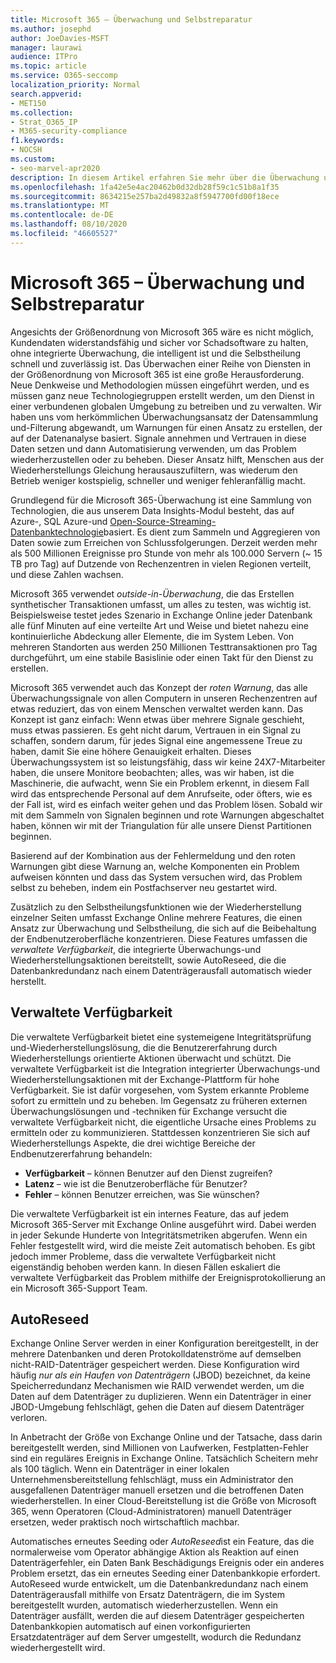 ```yaml
---
title: Microsoft 365 – Überwachung und Selbstreparatur
ms.author: josephd
author: JoeDavies-MSFT
manager: laurawi
audience: ITPro
ms.topic: article
ms.service: O365-seccomp
localization_priority: Normal
search.appverid:
- MET150
ms.collection:
- Strat_O365_IP
- M365-security-compliance
f1.keywords:
- NOCSH
ms.custom:
- seo-marvel-apr2020
description: In diesem Artikel erfahren Sie mehr über die Überwachung und die Selbstheilungsfunktionen von Microsoft 365.
ms.openlocfilehash: 1fa42e5e4ac20462b0d32db28f59c1c51b8a1f35
ms.sourcegitcommit: 8634215e257ba2d49832a8f5947700fd00f18ece
ms.translationtype: MT
ms.contentlocale: de-DE
ms.lasthandoff: 08/10/2020
ms.locfileid: "46605527"
---
```

# <a name="microsoft-365-monitoring-and-self-healing"></a>Microsoft 365 – Überwachung und Selbstreparatur

Angesichts der Größenordnung von Microsoft 365 wäre es nicht möglich, Kundendaten widerstandsfähig und sicher vor Schadsoftware zu halten, ohne integrierte Überwachung, die intelligent ist und die Selbstheilung schnell und zuverlässig ist. Das Überwachen einer Reihe von Diensten in der Größenordnung von Microsoft 365 ist eine große Herausforderung. Neue Denkweise und Methodologien müssen eingeführt werden, und es müssen ganz neue Technologiegruppen erstellt werden, um den Dienst in einer verbundenen globalen Umgebung zu betreiben und zu verwalten. Wir haben uns vom herkömmlichen Überwachungsansatz der Datensammlung und-Filterung abgewandt, um Warnungen für einen Ansatz zu erstellen, der auf der Datenanalyse basiert. Signale annehmen und Vertrauen in diese Daten setzen und dann Automatisierung verwenden, um das Problem wiederherzustellen oder zu beheben. Dieser Ansatz hilft, Menschen aus der Wiederherstellungs Gleichung herausauszufiltern, was wiederum den Betrieb weniger kostspielig, schneller und weniger fehleranfällig macht. 

Grundlegend für die Microsoft 365-Überwachung ist eine Sammlung von Technologien, die aus unserem Data Insights-Modul besteht, das auf Azure-, SQL Azure-und [Open-Source-Streaming-Datenbanktechnologie](https://cassandra.apache.org/)basiert. Es dient zum Sammeln und Aggregieren von Daten sowie zum Erreichen von Schlussfolgerungen. Derzeit werden mehr als 500 Millionen Ereignisse pro Stunde von mehr als 100.000 Servern (~ 15 TB pro Tag) auf Dutzende von Rechenzentren in vielen Regionen verteilt, und diese Zahlen wachsen. 

Microsoft 365 verwendet *outside-in-Überwachung*, die das Erstellen synthetischer Transaktionen umfasst, um alles zu testen, was wichtig ist. Beispielsweise testet jedes Szenario in Exchange Online jeder Datenbank alle fünf Minuten auf eine verteilte Art und Weise und bietet nahezu eine kontinuierliche Abdeckung aller Elemente, die im System Leben. Von mehreren Standorten aus werden 250 Millionen Testtransaktionen pro Tag durchgeführt, um eine stabile Basislinie oder einen Takt für den Dienst zu erstellen. 

Microsoft 365 verwendet auch das Konzept der *roten Warnung*, das alle Überwachungssignale von allen Computern in unseren Rechenzentren auf etwas reduziert, das von einem Menschen verwaltet werden kann. Das Konzept ist ganz einfach: Wenn etwas über mehrere Signale geschieht, muss etwas passieren. Es geht nicht darum, Vertrauen in ein Signal zu schaffen, sondern darum, für jedes Signal eine angemessene Treue zu haben, damit Sie eine höhere Genauigkeit erhalten. Dieses Überwachungssystem ist so leistungsfähig, dass wir keine 24X7-Mitarbeiter haben, die unsere Monitore beobachten; alles, was wir haben, ist die Maschinerie, die aufwacht, wenn Sie ein Problem erkennt, in diesem Fall wird das entsprechende Personal auf dem Anrufseite, oder öfters, wie es der Fall ist, wird es einfach weiter gehen und das Problem lösen. Sobald wir mit dem Sammeln von Signalen beginnen und rote Warnungen abgeschaltet haben, können wir mit der Triangulation für alle unsere Dienst Partitionen beginnen. 

Basierend auf der Kombination aus der Fehlermeldung und den roten Warnungen gibt diese Warnung an, welche Komponenten ein Problem aufweisen könnten und dass das System versuchen wird, das Problem selbst zu beheben, indem ein Postfachserver neu gestartet wird. 

Zusätzlich zu den Selbstheilungsfunktionen wie der Wiederherstellung einzelner Seiten umfasst Exchange Online mehrere Features, die einen Ansatz zur Überwachung und Selbstheilung, die sich auf die Beibehaltung der Endbenutzeroberfläche konzentrieren. Diese Features umfassen die *verwaltete Verfügbarkeit*, die integrierte Überwachungs-und Wiederherstellungsaktionen bereitstellt, sowie AutoReseed, die die Datenbankredundanz nach einem Datenträgerausfall automatisch wieder herstellt. 

## <a name="managed-availability"></a>Verwaltete Verfügbarkeit 

Die verwaltete Verfügbarkeit bietet eine systemeigene Integritätsprüfung und-Wiederherstellungslösung, die die Benutzererfahrung durch Wiederherstellungs orientierte Aktionen überwacht und schützt. Die verwaltete Verfügbarkeit ist die Integration integrierter Überwachungs-und Wiederherstellungsaktionen mit der Exchange-Plattform für hohe Verfügbarkeit. Sie ist dafür vorgesehen, vom System erkannte Probleme sofort zu ermitteln und zu beheben. Im Gegensatz zu früheren externen Überwachungslösungen und -techniken für Exchange versucht die verwaltete Verfügbarkeit nicht, die eigentliche Ursache eines Problems zu ermitteln oder zu kommunizieren. Stattdessen konzentrieren Sie sich auf Wiederherstellungs Aspekte, die drei wichtige Bereiche der Endbenutzererfahrung behandeln:

- **Verfügbarkeit** – können Benutzer auf den Dienst zugreifen? 
- **Latenz** – wie ist die Benutzeroberfläche für Benutzer? 
- **Fehler** – können Benutzer erreichen, was Sie wünschen? 

Die verwaltete Verfügbarkeit ist ein internes Feature, das auf jedem Microsoft 365-Server mit Exchange Online ausgeführt wird. Dabei werden in jeder Sekunde Hunderte von Integritätsmetriken abgerufen. Wenn ein Fehler festgestellt wird, wird die meiste Zeit automatisch behoben. Es gibt jedoch immer Probleme, dass die verwaltete Verfügbarkeit nicht eigenständig behoben werden kann. In diesen Fällen eskaliert die verwaltete Verfügbarkeit das Problem mithilfe der Ereignisprotokollierung an ein Microsoft 365-Support Team.

## <a name="autoreseed"></a>AutoReseed

Exchange Online Server werden in einer Konfiguration bereitgestellt, in der mehrere Datenbanken und deren Protokolldatenströme auf demselben nicht-RAID-Datenträger gespeichert werden. Diese Konfiguration wird häufig *nur als ein Haufen von Datenträgern* (JBOD) bezeichnet, da keine Speicherredundanz Mechanismen wie RAID verwendet werden, um die Daten auf dem Datenträger zu duplizieren. Wenn ein Datenträger in einer JBOD-Umgebung fehlschlägt, gehen die Daten auf diesem Datenträger verloren. 

In Anbetracht der Größe von Exchange Online und der Tatsache, dass darin bereitgestellt werden, sind Millionen von Laufwerken, Festplatten-Fehler sind ein reguläres Ereignis in Exchange Online. Tatsächlich Scheitern mehr als 100 täglich. Wenn ein Datenträger in einer lokalen Unternehmensbereitstellung fehlschlägt, muss ein Administrator den ausgefallenen Datenträger manuell ersetzen und die betroffenen Daten wiederherstellen. In einer Cloud-Bereitstellung ist die Größe von Microsoft 365, wenn Operatoren (Cloud-Administratoren) manuell Datenträger ersetzen, weder praktisch noch wirtschaftlich machbar. 

Automatisches erneutes Seeding oder *AutoReseed*ist ein Feature, das die normalerweise vom Operator abhängige Aktion als Reaktion auf einen Datenträgerfehler, ein Daten Bank Beschädigungs Ereignis oder ein anderes Problem ersetzt, das ein erneutes Seeding einer Datenbankkopie erfordert. AutoReseed wurde entwickelt, um die Datenbankredundanz nach einem Datenträgerausfall mithilfe von Ersatz Datenträgern, die im System bereitgestellt wurden, automatisch wiederherzustellen. Wenn ein Datenträger ausfällt, werden die auf diesem Datenträger gespeicherten Datenbankkopien automatisch auf einen vorkonfigurierten Ersatzdatenträger auf dem Server umgestellt, wodurch die Redundanz wiederhergestellt wird. 